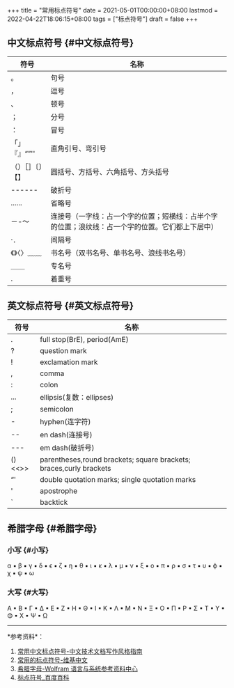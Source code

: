 +++
title = "常用标点符号"
date = 2021-05-01T00:00:00+08:00
lastmod = 2022-04-22T18:06:15+08:00
tags = ["标点符号"]
draft = false
+++

## 中文标点符号 {#中文标点符号}

| 符号             | 名称                                                                                             |
| ---------------- | ------------------------------------------------------------------------------------------------ |
| 。               | 句号                                                                                             |
| ，               | 逗号                                                                                             |
| 、               | 顿号                                                                                             |
| ；               | 分号                                                                                             |
| ：               | 冒号                                                                                             |
| 「」『』“”''     | 直角引号、弯引号                                                                                 |
| （）［］〔〕【】 | 圆括号、方括号、六角括号、方头括号                                                               |
| ------           | 破折号                                                                                           |
| ......           | 省略号                                                                                           |
| －-～            | 连接号（一字线：占一个字的位置；短横线：占半个字的位置；浪纹线：占一个字的位置。它们都上下居中） |
| ·．              | 间隔号                                                                                           |
| 《》〈〉﹏﹏     | 书名号（双书名号、单书名号、浪线书名号）                                                         |
| ＿＿             | 专名号                                                                                           |
| .                | 着重号                                                                                           |

## 英文标点符号 {#英文标点符号}

| 符号               | 名称                                                               |
| ------------------ | ------------------------------------------------------------------ |
| .                  | full stop(BrE), period(AmE)                                        |
| ?                  | question mark                                                      |
| !                  | exclamation mark                                                   |
| ,                  | comma                                                              |
| :                  | colon                                                              |
| ...                | ellipsis(复数：ellipses)                                           |
| ;                  | semicolon                                                          |
| -                  | hyphen(连字符)                                                     |
| --                 | en dash(连接号)                                                    |
| ---                | em dash(破折号)                                                    |
| ()&lt;&lt;&gt;&gt; | parentheses,round brackets; square brackets; braces,curly brackets |
| “'                 | double quotation marks; single quotation marks                     |
| '                  | apostrophe                                                         |
| \`                 | backtick                                                           |

## 希腊字母 {#希腊字母}

### 小写 {#小写}

α ▪ β ▪ γ ▪ δ ▪ ϵ ▪ ζ ▪ η ▪ θ ▪ ι ▪ κ ▪ λ ▪ μ ▪ ν ▪ ξ ▪ ο ▪ π ▪ ρ ▪ σ ▪
τ ▪ υ ▪ ϕ ▪ χ ▪ ψ ▪ ω

### 大写 {#大写}

Α ▪ Β ▪ Γ ▪ Δ ▪ Ε ▪ Ζ ▪ Η ▪ Θ ▪ Ι ▪ Κ ▪ Λ ▪ Μ ▪ Ν ▪ Ξ ▪ Ο ▪ Π ▪ Ρ ▪ Σ ▪
Τ ▪ Υ ▪ Φ ▪ Χ ▪ Ψ ▪ Ω

---

\*参考资料\*：

1.  [常用中文标点符号-中文技术文档写作风格指南](https://zh-style-guide.readthedocs.io/zh_CN/latest/%E6%A0%87%E7%82%B9%E7%AC%A6%E5%8F%B7/%E5%B8%B8%E7%94%A8%E4%B8%AD%E6%96%87%E6%A0%87%E7%82%B9%E7%AC%A6%E5%8F%B7.html)
2.  [常用的标点符号-维基中文](https://zh.wikipedia.org/wiki/%E6%A0%87%E7%82%B9%E7%AC%A6%E5%8F%B7#%E5%B8%B8%E7%94%A8%E7%9A%84%E6%A0%87%E7%82%B9%E7%AC%A6%E5%8F%B7)
3.  [希腊字母-Wolfram
    语言与系统参考资料中心](https://reference.wolframcloud.com/language/guide/GreekLetters.html.zh)
4.  [标点符号\_百度百科](https://baike.baidu.com/item/%E6%A0%87%E7%82%B9%E7%AC%A6%E5%8F%B7)
